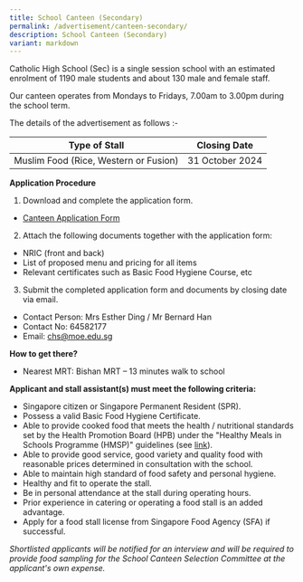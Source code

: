 ```yaml
---
title: School Canteen (Secondary)
permalink: /advertisement/canteen-secondary/
description: School Canteen (Secondary)
variant: markdown
---
```

Catholic High School (Sec) is a single session school with an estimated enrolment of 1190 male students and about 130 male and female staff.  

Our canteen operates from Mondays to Fridays, 7.00am to 3.00pm during the school term.

The details of the advertisement as follows :-

| Type of Stall | Closing Date |
| -------- | -------- |
| Muslim Food (Rice, Western or Fusion) | 31 October 2024 |

**Application Procedure**

1. Download and complete the application form.
* [Canteen Application Form](/files/application%20for%20canteen%20stall%20in%20existing%20school.pdf)

2. Attach the following documents together with the application form:
* NRIC (front and back)
* List of proposed menu and pricing for all items
* Relevant certificates such as Basic Food Hygiene Course, etc
3. Submit the completed application form and documents by closing date via email.
* Contact Person: Mrs Esther Ding / Mr Bernard Han
* Contact No: 64582177
* Email: chs@moe.edu.sg

**How to get there?**
* Nearest MRT: Bishan MRT – 13 minutes walk to school


**Applicant and stall assistant(s) must meet the following criteria:**
* Singapore citizen or Singapore Permanent Resident (SPR).
* Possess a valid Basic Food Hygiene Certificate.
* Able to provide cooked food that meets the health / nutritional standards set by the Health Promotion Board (HPB) under the "Healthy Meals in Schools Programme (HMSP)" guidelines (see [link](https://www.hpb.gov.sg/schools/school-programmes/healthy-meals-in-schools-programme)).
*  Able to provide good service, good variety and quality food with reasonable prices determined in consultation with the school.
* Able to maintain high standard of food safety and personal hygiene.
* Healthy and fit to operate the stall.
* Be in personal attendance at the stall during operating hours.
* Prior experience in catering or operating a food stall is an added advantage.
* Apply for a food stall license from Singapore Food Agency (SFA) if successful.



*Shortlisted applicants will be notified for an interview and will be required to provide food sampling for the School Canteen Selection Committee at the applicant's own expense.*